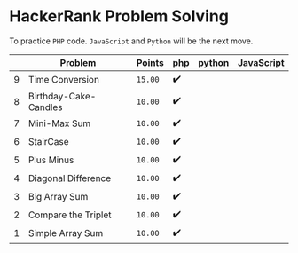 # HackerRank Problem Solving

To practice `PHP` code. `JavaScript` and `Python` will be the next move.

|   | Problem | Points | php | python | JavaScript |
|---|---|---|---|---|---|
| 9 | Time Conversion | `15.00` | :heavy_check_mark: | | |
| 8 | Birthday-Cake-Candles | `10.00` | :heavy_check_mark: | | |
| 7 | Mini-Max Sum | `10.00` | :heavy_check_mark: | | |
| 6 | StairCase | `10.00` | :heavy_check_mark: | | |
| 5 | Plus Minus | `10.00` | :heavy_check_mark: | | |
| 4 | Diagonal Difference | `10.00` | :heavy_check_mark: | | |
| 3 | Big Array Sum | `10.00` | :heavy_check_mark: | | |
| 2 | Compare the Triplet | `10.00` | :heavy_check_mark: | | |
| 1 | Simple Array Sum | `10.00` | :heavy_check_mark: | | |
